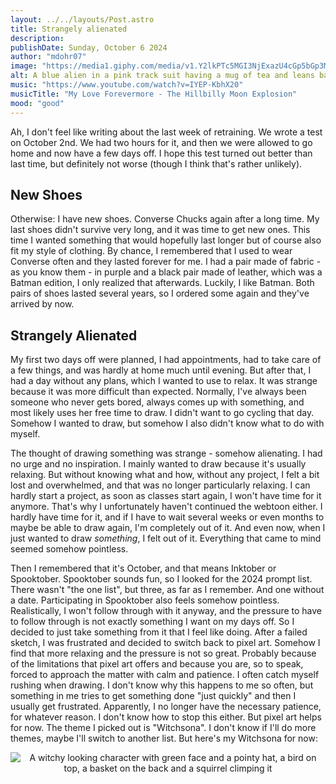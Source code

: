 ```yaml
---
layout: ../../layouts/Post.astro
title: Strangely alienated
description: 
publishDate: Sunday, October 6 2024
author: "mdohr07"
image: "https://media1.giphy.com/media/v1.Y2lkPTc5MGI3NjExazU4cGp5bGp3M3N2bHAwbzZ5aDZndTAweG8zMmt1MjZ6MXAzY2xkZyZlcD12MV9pbnRlcm5hbF9naWZfYnlfaWQmY3Q9Zw/BqEn7Le7JzNvPMev4c/giphy.webp"
alt: A blue alien in a pink track suit having a mug of tea and leans back in relaxation
music: "https://www.youtube.com/watch?v=IYEP-KbhX20"
musicTitle: "My Love Forevermore - The Hillbilly Moon Explosion"
mood: "good"
---
```

Ah, I don't feel like writing about the last week of retraining. We wrote a test on October 2nd. We had two hours for it, and then we were allowed to go home and now have a few days off. I hope this test turned out better than last time, but definitely not worse (though I think that's rather unlikely).

## New Shoes
Otherwise: I have new shoes. Converse Chucks again after a long time. My last shoes didn't survive very long, and it was time to get new ones. This time I wanted something that would hopefully last longer but of course also fit my style of clothing.
By chance, I remembered that I used to wear Converse often and they lasted forever for me. I had a pair made of fabric - as you know them - in purple and a black pair made of leather, which was a Batman edition, I only realized that afterwards. Luckily, I like Batman. Both pairs of shoes lasted several years, so I ordered some again and they've arrived by now.

## Strangely Alienated
My first two days off were planned, I had appointments, had to take care of a few things, and was hardly at home much until evening. But after that, I had a day without any plans, which I wanted to use to relax. It was strange because it was more difficult than expected. Normally, I've always been someone who never gets bored, always comes up with something, and most likely uses her free time to draw. I didn't want to go cycling that day. Somehow I wanted to draw, but somehow I also didn't know what to do with myself.

The thought of drawing something was strange - somehow alienating. I had no urge and no inspiration. I mainly wanted to draw because it's usually relaxing. But without knowing what and how, without any project, I felt a bit lost and overwhelmed, and that was no longer particularly relaxing. I can hardly start a project, as soon as classes start again, I won't have time for it anymore. That's why I unfortunately haven't continued the webtoon either. I hardly have time for it, and if I have to wait several weeks or even months to maybe be able to draw again, I'm completely out of it. And even now, when I just wanted to draw *something*, I felt out of it. Everything that came to mind seemed somehow pointless.

Then I remembered that it's October, and that means Inktober or Spooktober. Spooktober sounds fun, so I looked for the 2024 prompt list. There wasn't "the one list", but three, as far as I remember. And one without a date. Participating in Spooktober also feels somehow pointless. Realistically, I won't follow through with it anyway, and the pressure to have to follow through is not exactly something I want on my days off. So I decided to just take something from it that I feel like doing. After a failed sketch, I was frustrated and decided to switch back to pixel art. Somehow I find that more relaxing and the pressure is not so great. Probably because of the limitations that pixel art offers and because you are, so to speak, forced to approach the matter with calm and patience. I often catch myself rushing when drawing. I don't know why this happens to me so often, but something in me tries to get something done "just quickly" and then I usually get frustrated. Apparently, I no longer have the necessary patience, for whatever reason. I don't know how to stop this either. But pixel art helps for now. The theme I picked out is "Witchsona". I don't know if I'll do more themes, maybe I'll switch to another list. But here's my Witchsona for now:
<p align="center">
<img src="/pixelArt/witchsona_400px.png" alt="A witchy looking character with green face and a pointy hat, a bird on top, a basket on the back and a squirrel climping it"></p>